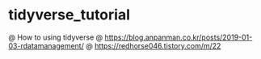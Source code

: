 # tidyverse_tutorial

@ How to using tidyverse
@ https://blog.anpanman.co.kr/posts/2019-01-03-rdatamanagement/
@ https://redhorse046.tistory.com/m/22
